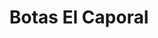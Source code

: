 ---
title: "Botas El Caporal"
url: /la-piedad-de-cabadas/botas-el-caporal-calle-aquiles-serdan/
shop: Schuhe
---